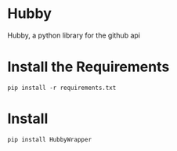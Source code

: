# Hubby
Hubby, a python library for the github api

# Install the Requirements
`pip install -r requirements.txt`

# Install
`pip install HubbyWrapper`
